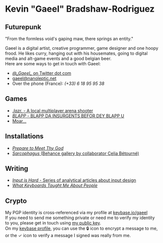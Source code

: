 # Kevin "Gaeel" Bradshaw-Rodriguez   
## Futurepunk   
"From the formless void's gaping maw, there springs an entity."   

Gaeel is a digital artist, creative programmer, game designer and one hoopy frood. He likes curry, hanging out with his housemates, going to digital media and alt-game events and a good belgian beer.   
Here are some ways to get in touch with Gaeel:   

* [*@\_Gaeel\_* on Twitter dot com](https://twitter.com/_Gaeel_)
* [gaeel@nanoleptic.net](mailto:gaeel@nanoleptic.net)
* Over the phone (France): *(+33) 6 18 95 95 38*

## Games   
* [*.lazr.* - A local multiplayer arena shooter](https://gaeel.itch.io/lazr)
* [*BLAPP* - BLAPP DA INSURGENTS BEFOR DEY BLAPP U](https://gaeel.itch.io/blapp)
* [Moar...](https://gaeel.itch.io/)

## Installations
* [*Prepare to Meet Thy God*](http://shakethatbutton.com/prepare-to-meet-thy-god/)
* [*Sarcophagus* (Behance gallery by collaborator Celia Bétourné)](https://www.behance.net/gallery/35991941/Sarcophagus-Game-installation)

## Writing
* [*Input is Hard* - Series of analytical articles about input design](https://medium.com/@_Gaeel_/input-is-hard-intro-8578ebb5aa23)
* [*What Keyboards Taught Me About People*](https://medium.com/@_Gaeel_/what-keyboards-taught-me-about-people-d3f1badd161b)

## Crypto

My PGP identity is cross-referenced via my profile at [keybase.io/gaeel](http://keybase.io/gaeel)   
If you need to send me something private or need me to verify my identity to you, please get in touch using [my public key](https://keybase.io/gaeel/key.asc).   
On my [keybase profile](http://keybase.io/gaeel), you can use the 🔒 icon to encrypt a message to me, or the ✓ icon to verify a message I signed was really from me.
